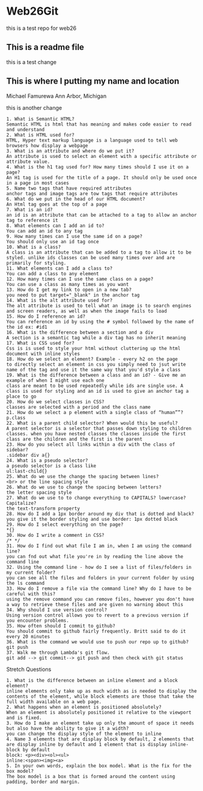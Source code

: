 # Web26Git
this is a test repo for web26


## This is a readme file

this is a test change

## This is where I putting my name and location
Michael Famurewa Ann Arbor, Michigan

this is another change

    1. What is Semantic HTML? 
    Semantic HTML is html that has meaning and makes code easier to read and understand
    2. What is HTML used for? 
    HTML, Hyper text markup language is a language used to tell web browsers how display a webpage
    3. What is an attribute and where do we put it? 
    An attribute is used to select an element with a specific attribute or attribute value.
    4. What is the h1 tag used for? How many times should I use it on a page?
    An H1 tag is used for the title of a page. It should only be used once in a page in most cases
    5. Name two tags that have required attributes
    anchor tags and image tags are tow tags that require attributes
    6. What do we put in the head of our HTML document? 
    An Html tag goes at the top of a page
    7. What is an id? 
    an id is an attribute that can be attached to a tag to allow an anchor tag to reference it
    8. What elements can I add an id to? 
    You can add an id to any tag
    9. How many times can I use the same id on a page?
    You should only use an id tag once 
    10. What is a class? 
    A class is an attribute that can be added to a tag to allow it to be styled. unlike ids classes can be used many times over and are primarily for styling.
    11. What elements can I add a class to? 
    You can add a class to any element
    12. How many times can I use the same class on a page? 
    You can use a class as many times as you want
    13. How do I get my link to open in a new tab?
    you need to put target="_blank" in the anchor tag
    14. What is the alt attribute used for? 
    The alt attribute is used to tell what an image is to search engines and screen readers, as well as when the image fails to load
    15. How do I reference an id?
    You can reference an id by using the # symbol followed by the name of the id ex: #id1
    16. What is the difference between a section and a div
    A section is a semantic tag while a div tag has no inherit meaning
    17. What is CSS used for? 
    Css is is used to style your html without cluttering up the html document with inline styles
    18. How do we select an element? Example - every h2 on the page
    to directly select an element in css you simply need to jsut write name of the tag and use it the same way that you'd style a class
    19. What is the difference between a class and an id? - Give me an example of when I might use each one
    class are meant to be used repeatedly while ids are single use. A class is used for styling and an id is used to give an anchor tag a place to go
    20. How do we select classes in CSS?
    classes are selected with a period and the class name
    21. How do we select a p element with a single class of “human””?
    p.class
    22. What is a parent child selector? When would this be useful? 
    A parent selector is a selector that passes down styling to children classes. when you have nested classes the classes inside the first class are the children and the first is the parent
    23. How do you select all links within a div with the class of sidebar?
    .sidebar div a{}
    24. What is a pseudo selector?
    a pseudo selector is a class like
    ul:last-child{}
    25. What do we use the change the spacing between lines?
    <br> or the line spacing style
    26. What do we use to change the spacing between letters?
    the letter spacing style
    27. What do we use to to change everything to CAPITALS? lowercase? Capitalize?
    the text-transform property
    28. How do I add a 1px border around my div that is dotted and black?
    you give it the border styling and use border: 1px dotted black
    29. How do I select everything on the page? 
    *{}
    30. How do I write a comment in CSS?
    /* */
    31. How do I find out what file I am in, when I am using the command line? 
    you can fnd out what file you're in by reading the line above the command line
    32. Using the command line - how do I see a list of files/folders in my current folder?
    you can see all the files and folders in your current folder by using the ls command
    33. How do I remove a file via the command line? Why do I have to be careful with this? 
    using the remove command you can remove files, however you don't have a way to retrieve these files and are given no warning about this
    34. Why should I use version control? 
    Using version control allows you to revert to a previous version if you encounter problems.
    35. How often should I commit to github?
    You should commit to github fairly frequently. Britt said to do it every 20 minutes
    36. What is the command we would use to push our repo up to github? 
    git push
    37. Walk me through Lambda's git flow.
    git add --> git commit--> git push and then check with git status


Stretch Questions

    1. What is the difference between an inline element and a block element?
    inline elements only take up as much width as is needed to display the contents of the element, while block elements are those that take the full width available on a web page.
    2. What happens when an element is positioned absolutely? 
    When an element is absolutely positioned it relative to the viewport and is fixed.
    3. How do I make an element take up only the amount of space it needs but also have the ability to give it a width? 
    you can change the display style of the element to inline
    4. Name 3 elements that are display block by default, 2 elements that are display inline by default and 1 element that is display inline-block by default
    block: <p><div><ol><ul>
    inline:<span><img><a>
    5. In your own words, explain the box model. What is the fix for the box model? 
    The box model is a box that is formed around the content using padding, border and margin.


    